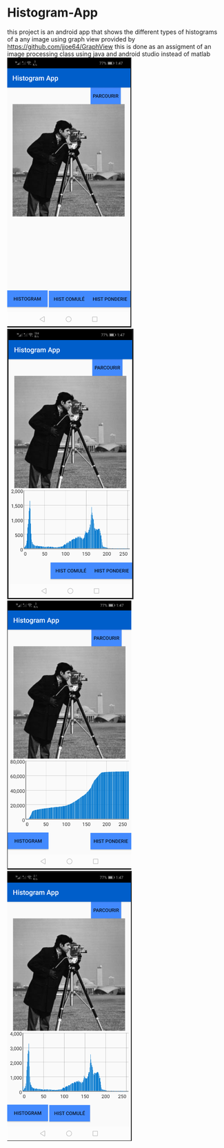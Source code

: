 # Histogram-App
this project is an android app that shows the different types of histograms of a any image using graph view provided by https://github.com/jjoe64/GraphView this is done as an assigment of an image processing class using java and android studio instead of matlab
![image 1](/screenshots/histoscreenshot1.PNG?raw=false) ![image 1](/screenshots/histoscreenshot2.PNG?raw=false) ![image 1](/screenshots/histoscreenshot3.PNG?raw=false) ![image 1](/screenshots/histoscreenshot4.PNG?raw=false)
